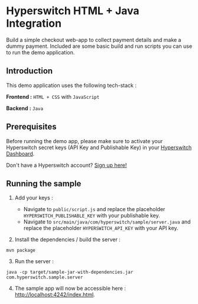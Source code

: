 # Hyperswitch HTML + Java Integration

Build a simple checkout web-app to collect payment details and make a dummy payment. Included are some basic build and run scripts you can use to run the demo application.

## Introduction

This demo application uses the following tech-stack :

**Frontend :** `HTML + CSS` with `JavaScript`

**Backend :** `Java`  

## Prerequisites

Before running the demo app, please make sure to activate your Hyperswitch secret keys (API Key and Publishable Key) in your [Hyperswitch Dashboard](https://app.hyperswitch.io/developers). 

Don't have a Hyperswitch account? [Sign up here!](https://app.hyperswitch.io/register) 

## Running the sample

1. Add your keys :
    - Navigate to `public/script.js` and replace the placeholder `HYPERSWITCH_PUBLISHABLE_KEY` with your publishable key.
    - Navigate to `src/main/java/com/hyperswitch/sample/server.java` and replace the placeholder `HYPERSWITCH_API_KEY` with your API key.

2. Install the dependencies / build the server :
~~~
mvn package
~~~

3. Run the server :
~~~
java -cp target/sample-jar-with-dependencies.jar com.hyperswitch.sample.server
~~~

4. The sample app will now be accessible here : [http://localhost:4242/index.html](http://localhost:4242/index.html).
